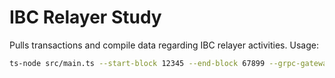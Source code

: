 # IBC Relayer Study

Pulls transactions and compile data regarding IBC relayer activities. Usage:

```bash
ts-node src/main.ts --start-block 12345 --end-block 67899 --grpc-gateway-url http://localhost:1317
```